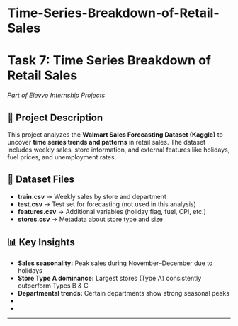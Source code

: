 # Time-Series-Breakdown-of-Retail-Sales
# Task 7: Time Series Breakdown of Retail Sales  
*Part of Elevvo Internship Projects*  

## 📌 Project Description  
This project analyzes the **Walmart Sales Forecasting Dataset (Kaggle)** to uncover **time series trends and patterns** in retail sales. The dataset includes weekly sales, store information, and external features like holidays, fuel prices, and unemployment rates.  

## 📂 Dataset Files  
- **train.csv** → Weekly sales by store and department  
- **test.csv** → Test set for forecasting (not used in this analysis)  
- **features.csv** → Additional variables (holiday flag, fuel, CPI, etc.)  
- **stores.csv** → Metadata about store type and size  

## 📊 Key Insights  
- **Sales seasonality:** Peak sales during November–December due to holidays  
- **Store Type A dominance:** Largest stores (Type A) consistently outperform Types B & C  
- **Departmental trends:** Certain departments show strong seasonal peaks
-  
- [Colab Notebook]:https://colab.research.google.com/drive/1PK9tC-zJyEd69cL5yFQ5Er1zEw5AuQpY?usp=sharing 
 

---
